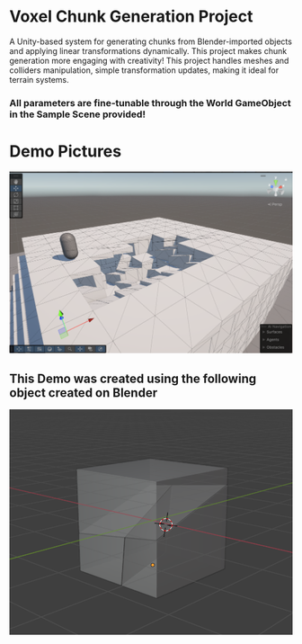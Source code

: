 # Voxel Chunk Generation Project

A Unity-based system for generating chunks from Blender-imported objects and applying linear transformations dynamically. This project makes chunk generation more engaging with creativity!
This project handles meshes and colliders manipulation, simple transformation updates, making it ideal for terrain systems.

### All parameters are fine-tunable through the World GameObject in the Sample Scene provided! ###
# Demo Pictures #
![alt text](DemoPics/Demo1.png)
## This Demo was created using the following object created on Blender ##
![alt text](DemoPics/BlenderObject.png)
